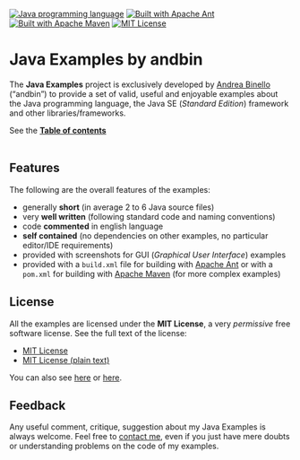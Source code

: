 [![Java programming language](https://img.shields.io/badge/language-Java-bf7b3b.svg)](http://www.oracle.com/technetwork/java/index.html "Java programming language")
[![Built with Apache Ant](https://img.shields.io/badge/built_with-Apache_Ant-f69625.svg)](http://ant.apache.org "Built with Apache Ant")
[![Built with Apache Maven](https://img.shields.io/badge/built_with-Apache_Maven-f69625.svg)](http://maven.apache.org "Built with Apache Maven")
[![MIT License](https://img.shields.io/badge/license-MIT-1e90ff.svg)](MIT-LICENSE.md "MIT License")

# Java Examples by andbin

The **Java Examples** project is exclusively developed by [Andrea Binello](http://www.andbin.net)
(&ldquo;andbin&rdquo;) to provide a set of valid, useful and enjoyable examples
about the Java programming language, the Java SE (*Standard Edition*) framework
and other libraries/frameworks.

See the **[Table of contents](examples/README.md)**<br><br>

## Features

The following are the overall features of the examples:

* generally **short** (in average 2 to 6 Java source files)
* very **well written** (following standard code and naming conventions)
* code **commented** in english language
* **self contained** (no dependencies on other examples, no particular editor/IDE requirements)
* provided with screenshots for GUI (*Graphical User Interface*) examples
* provided with a `build.xml` file for building with [Apache Ant](http://ant.apache.org)
  or with a `pom.xml` for building with [Apache Maven](http://maven.apache.org)
  (for more complex examples)

## License

All the examples are licensed under the **MIT License**, a very *permissive*
free software license. See the full text of the license:

* [MIT License](MIT-LICENSE.md)
* [MIT License (plain text)](MIT-LICENSE.txt)

You can also see [here](http://opensource.org/licenses/MIT "The MIT License (MIT) | Open Source Initiative")
or [here](http://choosealicense.com/licenses/mit/ "MIT License - Choose a License").

## Feedback

Any useful comment, critique, suggestion about my Java Examples is always
welcome. Feel free to [contact me](http://www.andbin.net/contacts.html),
even if you just have mere doubts or understanding problems on the code of
my examples.
